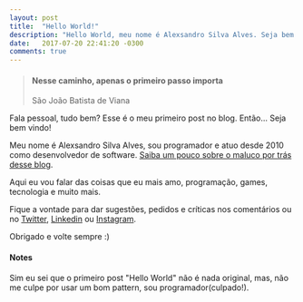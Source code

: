 ```yaml
---
layout: post
title:  "Hello World!"
description: "Hello World, meu nome é Alexsandro Silva Alves. Seja bem vindo ao meu blog!"
date:   2017-07-20 22:41:20 -0300
comments: true
---
```


> #### Nesse caminho, apenas o primeiro passo importa
> São João Batista de Viana

Fala pessoal, tudo bem? Esse é o meu primeiro post no blog. Então... Seja bem vindo!

Meu nome é Alexsandro Silva Alves, sou programador e atuo desde 2010 como desenvolvedor de software. [Saiba um pouco sobre o maluco por trás desse blog](/about).

Aqui eu vou falar das coisas que eu mais amo, programação, games, tecnologia e muito mais.

Fique a vontade para dar sugestões, pedidos e críticas nos comentários ou no [Twitter](https://twitter.com/{{site.twitter_username}}), [Linkedin](https://www.linkedin.com/in/{{site.linkedin_username}}/) ou [Instagram](https://www.instagram.com/{{site.instagram_username}}/).

Obrigado e volte sempre :)

#### Notes
Sim eu sei que o primeiro post "Hello World" não é nada original, mas, não me culpe por usar um bom pattern, sou programador(culpado!).